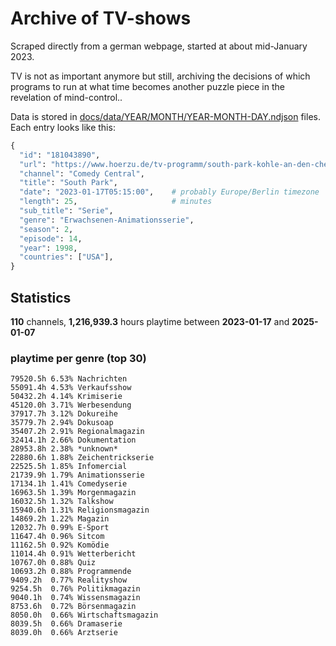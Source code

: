# Archive of TV-shows

Scraped directly from a german webpage, started at about mid-January 2023.

TV is not as important anymore but still, archiving the decisions of which programs to run at what time
becomes another puzzle piece in the revelation of mind-control.. 

Data is stored in [docs/data/YEAR/MONTH/YEAR-MONTH-DAY.ndjson](docs/data/) files. 
Each entry looks like this:

```python
{
  "id": "181043890", 
  "url": "https://www.hoerzu.de/tv-programm/south-park-kohle-an-den-chefkoch/bid_181043890/", 
  "channel": "Comedy Central", 
  "title": "South Park", 
  "date": "2023-01-17T05:15:00",    # probably Europe/Berlin timezone 
  "length": 25,                     # minutes 
  "sub_title": "Serie", 
  "genre": "Erwachsenen-Animationsserie", 
  "season": 2, 
  "episode": 14, 
  "year": 1998, 
  "countries": ["USA"],
}
```

## Statistics

**110** channels, **1,216,939.3** hours playtime between **2023-01-17** and **2025-01-07**


### playtime per genre (top 30)

    79520.5h 6.53% Nachrichten
    55091.4h 4.53% Verkaufsshow
    50432.2h 4.14% Krimiserie
    45120.0h 3.71% Werbesendung
    37917.7h 3.12% Dokureihe
    35779.7h 2.94% Dokusoap
    35407.2h 2.91% Regionalmagazin
    32414.1h 2.66% Dokumentation
    28953.8h 2.38% *unknown*
    22880.6h 1.88% Zeichentrickserie
    22525.5h 1.85% Infomercial
    21739.9h 1.79% Animationsserie
    17134.1h 1.41% Comedyserie
    16963.5h 1.39% Morgenmagazin
    16032.5h 1.32% Talkshow
    15940.6h 1.31% Religionsmagazin
    14869.2h 1.22% Magazin
    12032.7h 0.99% E-Sport
    11647.4h 0.96% Sitcom
    11162.5h 0.92% Komödie
    11014.4h 0.91% Wetterbericht
    10767.0h 0.88% Quiz
    10693.2h 0.88% Programmende
    9409.2h  0.77% Realityshow
    9254.5h  0.76% Politikmagazin
    9040.1h  0.74% Wissensmagazin
    8753.6h  0.72% Börsenmagazin
    8050.0h  0.66% Wirtschaftsmagazin
    8039.5h  0.66% Dramaserie
    8039.0h  0.66% Arztserie
